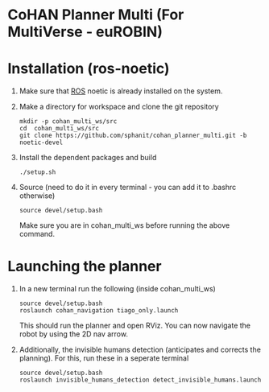 # CoHAN Planner Multi (For MultiVerse - euROBIN)

# Installation (ros-noetic)
1. Make sure that [ROS](http://wiki.ros.org/ROS/Installation) noetic is already installed on the system.

2. Make a directory for workspace and clone the git repository
	```
	mkdir -p cohan_multi_ws/src
	cd 	cohan_multi_ws/src
	git clone https://github.com/sphanit/cohan_planner_multi.git -b noetic-devel
	```
3. Install the dependent packages and build
	```
	./setup.sh
	```
4. Source (need to do it in every terminal - you can add it to .bashrc otherwise) 
	```
	source devel/setup.bash
	```
	Make sure you are in cohan_multi_ws before running the above command.
	
# Launching the planner
1. In a new terminal run the following (inside cohan_multi_ws)
	```
	source devel/setup.bash
	roslaunch cohan_navigation tiago_only.launch
	```
	This should run the planner and open RViz. You can now navigate the robot by using the 2D nav arrow.

2. Additionally, the invisible humans detection (anticipates and corrects the planning). For this, run these in a seperate terminal
	```
	source devel/setup.bash
	roslaunch invisible_humans_detection detect_invisible_humans.launch
	```
  

